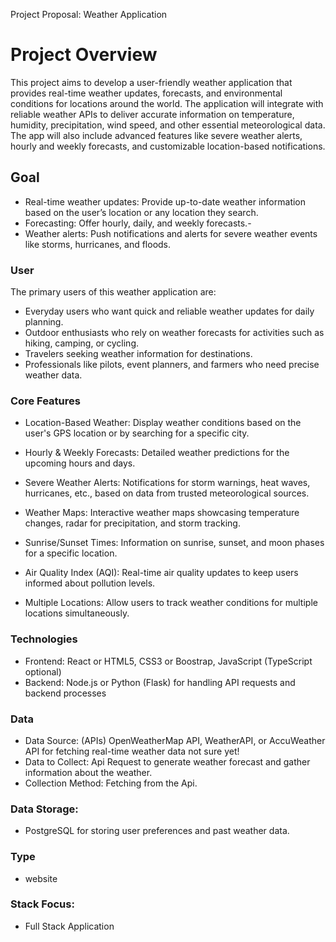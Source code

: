 Project Proposal: Weather Application
# Project Overview
This project aims to develop a user-friendly weather application that provides real-time weather updates, forecasts, and environmental conditions for locations around the world. 
The application will integrate with reliable weather APIs to deliver accurate information on temperature, humidity, precipitation, wind speed, and other essential meteorological data. 
The app will also include advanced features like severe weather alerts, hourly and weekly forecasts, and customizable location-based notifications.

## Goal
- Real-time weather updates: Provide up-to-date weather information based on the user’s location or any location they search.
- Forecasting: Offer hourly, daily, and weekly forecasts.-
- Weather alerts: Push notifications and alerts for severe weather events like storms, hurricanes, and floods.


### User
The primary users of this weather application are:
- Everyday users who want quick and reliable weather updates for daily planning.
- Outdoor enthusiasts who rely on weather forecasts for activities such as hiking, camping, or cycling.
- Travelers seeking weather information for destinations.
- Professionals like pilots, event planners, and farmers who need precise weather data.

### Core Features
- Location-Based Weather: Display weather conditions based on the user's GPS location or by searching for a specific city.
- Hourly & Weekly Forecasts: Detailed weather predictions for the upcoming hours and days.
- Severe Weather Alerts: Notifications for storm warnings, heat waves, hurricanes, etc., based on data from trusted meteorological sources.

- Weather Maps: Interactive weather maps showcasing temperature changes, radar for precipitation, and storm tracking.
- Sunrise/Sunset Times: Information on sunrise, sunset, and moon phases for a specific location.
- Air Quality Index (AQI): Real-time air quality updates to keep users informed about pollution levels.
- Multiple Locations: Allow users to track weather conditions for multiple locations simultaneously.

### Technologies
- Frontend: React or HTML5, CSS3 or Boostrap, JavaScript (TypeScript optional)
- Backend: Node.js or Python (Flask) for handling API requests and backend processes

### Data
- Data Source:  (APIs) OpenWeatherMap API, WeatherAPI, or AccuWeather API for fetching real-time weather data not sure yet!
- Data to Collect: Api Request to generate weather forecast and gather information about the weather.
- Collection Method: Fetching from the Api.

### Data Storage: 
- PostgreSQL for storing user preferences and past weather data.

### Type
- website 

### Stack Focus: 
- Full Stack Application

